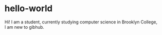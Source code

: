 # hello-world


Hi!
I am a student, currently studying computer science in Brooklyn College, I am new to gibhub.
